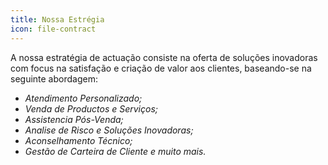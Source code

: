 ```yaml
---
title: Nossa Estrégia
icon: file-contract
---
```


A nossa estratégia de actuação consiste na oferta de soluções inovadoras com focus na satisfação e criação de valor aos clientes, baseando-se na seguinte abordagem:

- *Atendimento Personalizado;*
- *Venda de Productos e Serviços;*
- *Assistencia Pós-Venda;*
- *Analise de Risco e Soluções Inovadoras;*
- *Aconselhamento Técnico;*
- *Gestão de Carteira de Cliente e muito mais.*